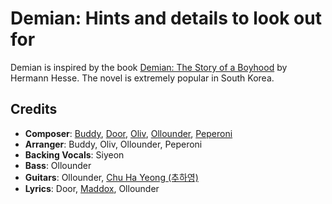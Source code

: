 # Demian: Hints and details to look out for

Demian is inspired by the book [Demian: The Story of a Boyhood](https://en.wikipedia.org/wiki/Demian) by Hermann Hesse.
The novel is extremely popular in South Korea.

## Credits

* **Composer**: [Buddy](https://www.discogs.com/artist/11137934-Buddy-41), [Door](https://www.discogs.com/artist/7653288-Door-2), [Oliv](https://www.discogs.com/artist/11137955-Oliv-14), [Ollounder](https://www.discogs.com/artist/6450665-Ollounder), [Peperoni](https://www.discogs.com/artist/11137949-Peperoni-3)
* **Arranger**: Buddy, Oliv, Ollounder, Peperoni
* **Backing Vocals**: Siyeon
* **Bass**: Ollounder
* **Guitars**: Ollounder, [Chu Ha Yeong (추하영)](https://www.discogs.com/artist/8101215-%EC%B6%94%ED%95%98%EC%98%81)
* **Lyrics**: Door, [Maddox](https://www.discogs.com/artist/11137943-Maddox-13), Ollounder
